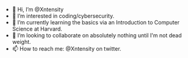 - 👋 Hi, I’m @Xntensity
- 👀 I’m interested in coding/cybersecurity.
- 🌱 I’m currently learning the basics via an Introduction to Computer Science at Harvard.
- 💞️ I’m looking to collaborate on absolutely nothing until I'm not dead weight.
- 📫 How to reach me: @Xntensity on twitter.

<!---
Xntensity/Xntensity is a ✨ special ✨ repository because its `README.md` (this file) appears on your GitHub profile.
You can click the Preview link to take a look at your changes.
--->
